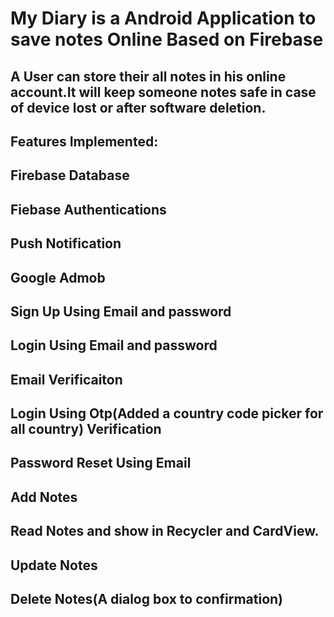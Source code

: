 # My Diary is  a Android Application to save notes Online Based on Firebase </h5>
## A User can store their all notes in his online account.It will keep someone notes safe in case of device lost or after software deletion.

##  Features Implemented: </h5>


## Firebase Database
## Fiebase Authentications
## Push Notification
## Google Admob
## Sign Up Using Email and password
## Login Using Email and password
## Email Verificaiton
## Login Using Otp(Added a country code picker for all country) Verification
## Password Reset Using Email
## Add Notes
## Read Notes and show in Recycler and CardView.
## Update Notes
## Delete Notes(A dialog box to confirmation)
